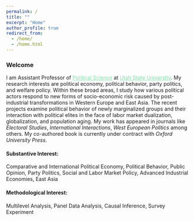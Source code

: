 ```yaml
---
permalink: /
title: ""
excerpt: "Home"
author_profile: true
redirect_from: 
  - /home/
  - /home.html
---
```


### Welcome

<dl>
I am Assistant Professor of <a href="https://politicalscience.usu.edu/" style="color: #82E0AA">Political Science</a> at <a href="https://www.usu.edu/" style="color: #82E0AA">Utah State University</a>. My research interests are political economy, political behavior, party politics, and welfare policy. Within these broad areas, I study how various political actors respond to new forms of socio-economic risk caused by post-industrial transformations in Western Europe and East Asia. The recent projects examine political behavior of newly marginalized groups and their interaction with political elites in the face of labor market dualization, globalization, and population aging. My work has appeared in journals like <i>Electoral Studies</i>, <i>International Interactions</i>, <i>West European Politics</i> among others. My co-authored book is currently under contract with <i>Oxford University Press</i>.
</dl>


#### Substantive Interest:
Comparative and International Political Economy, Political Behavior, Public Opinion, Party Politics, Social and Labor Market Policy, Advanced Industrial Economies, East Asia

#### Methodological Interest:
Multilevel Analysis, Panel Data Analysis, Causal Inference, Survey Experiment
